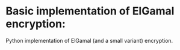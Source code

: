 # Basic implementation of ElGamal encryption:
Python implementation of ElGamal (and a small variant) encryption.
